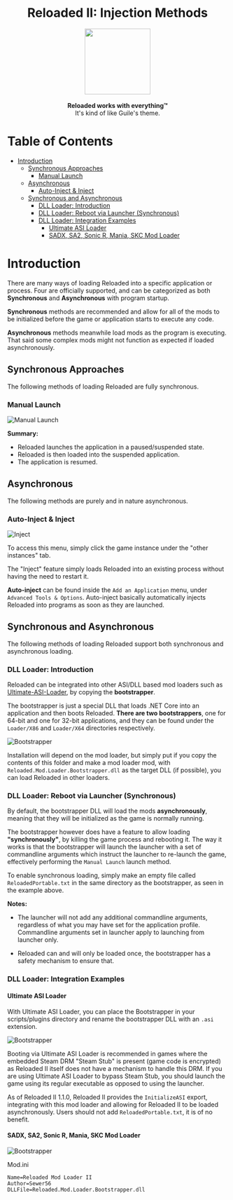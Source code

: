 <div align="center">
	<h1>Reloaded II: Injection Methods</h1>
	<img src="./Images/Reloaded/Reloaded Logo.png" width="150" align="center" />
	<br/> <br/>
	<strong>Reloaded works with everything™</strong>
	<br/>
    It's kind of like Guile's theme.
</div>

# Table of Contents

- [Introduction](#introduction)
  - [Synchronous Approaches](#synchronous-approaches)
    - [Manual Launch](#manual-launch)
  - [Asynchronous](#asynchronous)
    - [Auto-Inject & Inject](#auto-inject-inject)
  - [Synchronous and Asynchronous](#synchronous-and-asynchronous)
    - [DLL Loader: Introduction](#dll-loader-introduction)
    - [DLL Loader: Reboot via Launcher (Synchronous)](#dll-loader-reboot-via-launcher-synchronous)
    - [DLL Loader: Integration Examples](#dll-loader-integration-examples)
      - [Ultimate ASI Loader](#ultimate-asi-loader)
      - [SADX, SA2, Sonic R, Mania, SKC Mod Loader](#sadx-sa2-sonic-r-mania-skc-mod-loader)

# Introduction

There are many ways of loading Reloaded into a specific application or process.
Four are officially supported, and can be categorized as both **Synchronous** and **Asynchronous** with program startup.

**Synchronous** methods are recommended and allow for all of the mods to be initialized before the game or application starts to execute any code.

**Asynchronous** methods meanwhile load mods as the program is executing. That said some complex mods might not function as expected if loaded asynchronously.

## Synchronous Approaches
The following methods of loading Reloaded are fully synchronous.

### Manual Launch

![Manual Launch](./Images/ManualLaunch.png)

**Summary:**

- Reloaded launches the application in a paused/suspended state.
- Reloaded is then loaded into the suspended application.
- The application is resumed.

## Asynchronous

The following methods are purely and in nature asynchronous.

### Auto-Inject & Inject
![Inject](./Images/Inject.png)

To access this menu, simply click the game instance under the "other instances" tab.

The "Inject" feature simply loads Reloaded into an existing process without having the need to restart it.

**Auto-inject** can be found inside the `Add an Application` menu, under `Advanced Tools & Options`. Auto-inject basically automatically injects Reloaded into programs as soon as they are launched.


## Synchronous and Asynchronous

The following methods of loading Reloaded support both synchronous and asynchronous loading.

### DLL Loader: Introduction

Reloaded can be integrated into other ASI/DLL based mod loaders such as [Ultimate-ASI-Loader](https://github.com/ThirteenAG/Ultimate-ASI-Loader), by copying the **bootstrapper**. 

The bootstrapper is just a special DLL that loads .NET Core into an application and then boots Reloaded. **There are two bootstrappers**, one for 64-bit and one for 32-bit applications, and they can be found under the `Loader/X86` and `Loader/X64` directories respectively.

![Bootstrapper](./Images/Bootstrapper.png)

Installation will depend on the mod loader, but simply put if you copy the contents of this folder and make a mod loader mod, with `Reloaded.Mod.Loader.Bootstrapper.dll` as the target DLL (if possible), you can load Reloaded in other loaders.

### DLL Loader: Reboot via Launcher (Synchronous)
By default, the bootstrapper DLL will load the mods **asynchronously**, meaning that they will be initialized as the game is normally running.

The bootstrapper however does have a feature to allow loading **"synchronously"**, by killing the game process and rebooting it. The way it works is that the bootstrapper will launch the launcher with a set of commandline arguments which instruct the launcher to re-launch the game, effectively performing the `Manual Launch` launch method.

To enable synchronous loading, simply make an empty file called  `ReloadedPortable.txt`  in the same directory as the bootstrapper, as seen in the example above.

**Notes:**

- The launcher will not add any additional commandline arguments, regardless of what you may have set for the application profile. Commandline arguments set in launcher apply to launching from launcher only.

- Reloaded can and will only be loaded once, the bootstrapper has a safety mechanism to ensure that.

### DLL Loader: Integration Examples

#### Ultimate ASI Loader

With Ultimate ASI Loader, you can place the Bootstrapper in your scripts/plugins directory and rename the bootstrapper DLL with an `.asi` extension.

![Bootstrapper](./Images/DllLoaderExample2.png)

Booting via Ultimate ASI Loader is recommended in games where the embedded Steam DRM "Steam Stub" is present (game code is encrypted) as Reloaded II itself does not have a mechanism to handle this DRM. If you are using Ultimate ASI Loader to bypass Steam Stub, you should launch the game using its regular executable as opposed to using the launcher.

As of Reloaded II 1.1.0, Reloaded II provides the `InitializeASI` export, integrating with this mod loader and allowing for Reloaded II to be loaded asynchronously. Users should not add  `ReloadedPortable.txt`, it is of no benefit.

#### SADX, SA2, Sonic R, Mania, SKC Mod Loader

![Bootstrapper](./Images/DllLoaderExample.png)

Mod.ini
```
Name=Reloaded Mod Loader II
Author=Sewer56
DLLFile=Reloaded.Mod.Loader.Bootstrapper.dll
```
